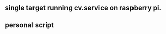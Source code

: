 single target
running cv.service
on raspberry pi.
----------------
personal script
----------------
